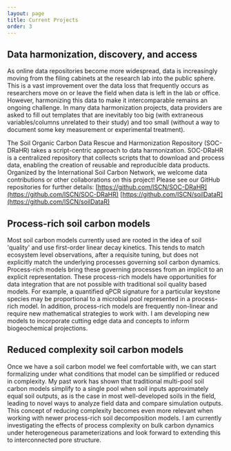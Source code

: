 ```yaml
---
layout: page
title: Current Projects
order: 3
---
```

## Data harmonization, discovery, and access

As online data repositories become more widespread, data is increasingly moving from the filing cabinets at the research lab into the public sphere.
This is a vast improvement over the data loss that frequently occurs as researchers move on or leave the field when data is left in the lab or office.
However, harmonizing this data to make it intercomparable remains an ongoing challenge.
In many data harmonization projects, data providers are asked to fill out templates that are inevitably too big (with extraneous variables/columns unrelated to their study) and too small (without a way to document some key measurement or experimental treatment).

The Soil Organic Carbon Data Rescue and Harmonization Repository (SOC-DRaHR)  takes a script-centric approach to data harmonization.
SOC-DRaHR is a centralized repository that collects scripts that to download and process data, enabling the creation of reusable and reproducible data products.
Organized by the International Soil Carbon Network, we welcome data contributions or other collaborations on this project!
Please see our GitHub repositories for further details: [https://github.com/ISCN/SOC-DRaHR](https://github.com/ISCN/SOC-DRaHR) [https://github.com/ISCN/soilDataR](https://github.com/ISCN/soilDataR)

## Process-rich soil carbon models

Most soil carbon models currently used are rooted in the idea of soil 'quality' and use first-order linear decay kinetics.
This tends to match ecosystem level observations, after a requisite tuning, but does not explicitly match the underlying processes governing soil carbon dynamics.
Process-rich models bring these governing processes from an implicit to an explicit representation.
These process-rich models have opportunities for data integration that are not possible with traditional soil quality based models.
For example, a quantified qPCR signature for a particular keystone species may be proportional to a microbial pool represented in a process-rich model.
In addition, process-rich models are frequently non-linear and require new mathematical strategies to work with.
I am developing new models to incorporate cutting edge data and concepts to inform biogeochemical projections.

## Reduced complexity soil carbon models

Once we have a soil carbon model we feel comfortable with, we can start formalizing under what conditions that model can be simplified or reduced in complexity.
My past work has shown that traditional multi-pool soil carbon models simplify to a single pool when soil inputs approximately equal soil outputs, as is the case in most well-developed soils in the field, leading to novel ways to analyze field data and compare simulation outputs.
This concept of reducing complexity becomes even more relevant when working with newer process-rich soil decomposition models.
I am currently investigating the effects of process complexity on bulk carbon dynamics under heterogeneous parameterizations and look forward to extending this to interconnected pore structure.
